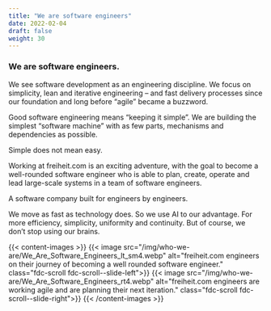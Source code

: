 ```yaml
---
title: "We are software engineers"
date: 2022-02-04
draft: false
weight: 30
---
```


### We are software engineers.

We see software development as an engineering discipline. We focus on simplicity, lean and iterative engineering – and fast delivery processes since our foundation and long before “agile” became a buzzword.

Good software engineering means “keeping it simple”. We are building the simplest “software machine” with as few parts, mechanisms and dependencies as possible.

Simple does not mean easy.

Working at freiheit.com is an exciting adventure, with the goal to become a well-rounded software engineer who is able to plan, create, operate and lead large-scale systems in a team of software engineers.

A software company built for engineers by engineers.

We move as fast as technology does. So we use AI to our advantage. For more efficiency, simplicity, uniformity and continuity. But of course, we don’t stop using our brains.

{{< content-images >}}
  {{< image src="/img/who-we-are/We_Are_Software_Engineers_lt_sm4.webp" alt="freiheit.com engineers on their journey of becoming a well rounded software engineer." class="fdc-scroll fdc-scroll--slide-left">}}
  {{< image src="/img/who-we-are/We_Are_Software_Engineers_rt4.webp" alt="freiheit.com engineers are working agile and are planning their next iteration." class="fdc-scroll fdc-scroll--slide-right">}}
{{< /content-images >}}
